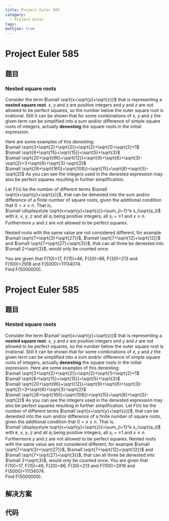 ```yaml
---
title: Project Euler 585
category:
  - Project Euler
tags:
mathjax: true
---
```

<escape><!-- more --></escape>
    
# Project Euler 585
## 题目
### Nested square roots


Consider the term $\small \sqrt{x+\sqrt{y}+\sqrt{z}}$ that is representing a <b>nested square root</b>. $x$, $y$ and $z$ are positive integers and $y$ and $z$ are not allowed to be perfect squares, so the number below the outer square root is irrational. Still it can be shown that for some combinations of $x$, $y$ and $z$ the given term can be simplified into a sum and/or difference of simple square roots of integers, actually <b>denesting</b> the square roots in the initial expression. 

Here are some examples of this denesting:<br />
$\small \sqrt{3+\sqrt{2}+\sqrt{2}}=\sqrt{2}+\sqrt{1}=\sqrt{2}+1$<br />
$\small \sqrt{8+\sqrt{15}+\sqrt{15}}=\sqrt{5}+\sqrt{3}$<br />
$\small \sqrt{20+\sqrt{96}+\sqrt{12}}=\sqrt{9}+\sqrt{6}+\sqrt{3}-\sqrt{2}=3+\sqrt{6}+\sqrt{3}-\sqrt{2}$<br />
$\small \sqrt{28+\sqrt{160}+\sqrt{108}}=\sqrt{15}+\sqrt{6}+\sqrt{5}-\sqrt{2}$
As you can see the integers used in the denested expression may also be perfect squares resulting in further simplification.

Let F($n$) be the number of different terms $\small \sqrt{x+\sqrt{y}+\sqrt{z}}$, that can be denested into the sum and/or difference of a finite number of square roots, given the additional condition that $0<x \le n$. That is,<br />
$\small \displaystyle \sqrt{x+\sqrt{y}+\sqrt{z}}=\sum_{i=1}^k s_i\sqrt{a_i}$<br />
with $k$, $x$, $y$, $z$ and all $a_i$ being positive integers, all $s_i =\pm 1$ and $x\le n$.<br /> Furthermore $y$ and $z$  are not allowed to be perfect squares.

Nested roots with the same value are not considered different, for example $\small \sqrt{7+\sqrt{3}+\sqrt{27}}$, $\small \sqrt{7+\sqrt{12}+\sqrt{12}}$ and $\small \sqrt{7+\sqrt{27}+\sqrt{3}}$, that can all three be denested into $\small 2+\sqrt{3}$, would only be counted once.

You are given that F(10)=17, F(15)=46, F(20)=86, F(30)=213 and F(100)=2918 and F(5000)=11134074.<br />
Find F(5000000).


# Project Euler 585
## 题目
### Nested square roots

Consider the term $\small \sqrt{x+\sqrt{y}+\sqrt{z}}$ that is representing a <b>nested square root</b>. $x$, $y$ and $z$ are positive integers and $y$ and $z$ are not allowed to be perfect squares, so the number below the outer square root is irrational. Still it can be shown that for some combinations of $x$, $y$ and $z$ the given term can be simplified into a sum and/or difference of simple square roots of integers, actually <b>denesting</b> the square roots in the initial expression. 
Here are some examples of this denesting:<br>$\small \sqrt{3+\sqrt{2}+\sqrt{2}}=\sqrt{2}+\sqrt{1}=\sqrt{2}+1$<br>$\small \sqrt{8+\sqrt{15}+\sqrt{15}}=\sqrt{5}+\sqrt{3}$<br>$\small \sqrt{20+\sqrt{96}+\sqrt{12}}=\sqrt{9}+\sqrt{6}+\sqrt{3}-\sqrt{2}=3+\sqrt{6}+\sqrt{3}-\sqrt{2}$<br>$\small \sqrt{28+\sqrt{160}+\sqrt{108}}=\sqrt{15}+\sqrt{6}+\sqrt{5}-\sqrt{2}$
As you can see the integers used in the denested expression may also be perfect squares resulting in further simplification.
Let F($n$) be the number of different terms $\small \sqrt{x+\sqrt{y}+\sqrt{z}}$, that can be denested into the sum and/or difference of a finite number of square roots, given the additional condition that $0<x \le n$. That is,<br>$\small \displaystyle \sqrt{x+\sqrt{y}+\sqrt{z}}=\sum_{i=1}^k s_i\sqrt{a_i}$<br>with $k$, $x$, $y$, $z$ and all $a_i$ being positive integers, all $s_i =\pm 1$ and $x\le n$.<br>Furthermore $y$ and $z$  are not allowed to be perfect squares.
Nested roots with the same value are not considered different, for example $\small \sqrt{7+\sqrt{3}+\sqrt{27}}$, $\small \sqrt{7+\sqrt{12}+\sqrt{12}}$ and $\small \sqrt{7+\sqrt{27}+\sqrt{3}}$, that can all three be denested into $\small 2+\sqrt{3}$, would only be counted once.
You are given that F(10)=17, F(15)=46, F(20)=86, F(30)=213 and F(100)=2918 and F(5000)=11134074.<br>Find F(5000000).


## 解决方案


## 代码


